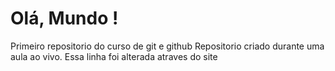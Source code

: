 # Olá, Mundo !
Primeiro repositorio do curso de git e github
Repositorio criado durante uma aula ao vivo.
Essa linha foi alterada atraves do site
